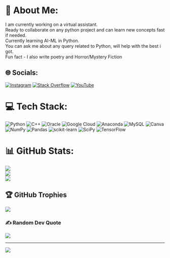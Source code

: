 # 💫 About Me:
I am currently working on a virtual assistant.<br>Ready to collaborate on any python project and can learn new concepts fast if needed.<br>Currently learning AI-ML in Python.<br>You can ask me about any query related to Python, will help with the best i got.<br>Fun fact - I also write poetry and Horror/Mystery Fiction


## 🌐 Socials:
[![Instagram](https://img.shields.io/badge/Instagram-%23E4405F.svg?logo=Instagram&logoColor=white)](https://instagram.com/shivraj.anand.ai) [![Stack Overflow](https://img.shields.io/badge/-Stackoverflow-FE7A16?logo=stack-overflow&logoColor=white)](https://stackoverflow.com/users/17714663) [![YouTube](https://img.shields.io/badge/YouTube-%23FF0000.svg?logo=YouTube&logoColor=white)](https://www.youtube.com/@neuralython) 

# 💻 Tech Stack:
![Python](https://img.shields.io/badge/python-3670A0?style=for-the-badge&logo=python&logoColor=ffdd54) ![C++](https://img.shields.io/badge/c++-%2300599C.svg?style=for-the-badge&logo=c%2B%2B&logoColor=white) ![Oracle](https://img.shields.io/badge/Oracle-F80000?style=for-the-badge&logo=oracle&logoColor=white) ![Google Cloud](https://img.shields.io/badge/Google%20Cloud-%234285F4.svg?style=for-the-badge&logo=google-cloud&logoColor=white) ![Anaconda](https://img.shields.io/badge/Anaconda-%2344A833.svg?style=for-the-badge&logo=anaconda&logoColor=white) ![MySQL](https://img.shields.io/badge/mysql-%2300f.svg?style=for-the-badge&logo=mysql&logoColor=white) ![Canva](https://img.shields.io/badge/Canva-%2300C4CC.svg?style=for-the-badge&logo=Canva&logoColor=white) ![NumPy](https://img.shields.io/badge/numpy-%23013243.svg?style=for-the-badge&logo=numpy&logoColor=white) ![Pandas](https://img.shields.io/badge/pandas-%23150458.svg?style=for-the-badge&logo=pandas&logoColor=white) ![scikit-learn](https://img.shields.io/badge/scikit--learn-%23F7931E.svg?style=for-the-badge&logo=scikit-learn&logoColor=white) ![SciPy](https://img.shields.io/badge/SciPy-%230C55A5.svg?style=for-the-badge&logo=scipy&logoColor=%white) ![TensorFlow](https://img.shields.io/badge/TensorFlow-%23FF6F00.svg?style=for-the-badge&logo=TensorFlow&logoColor=white)
# 📊 GitHub Stats:
![](https://github-readme-stats.vercel.app/api?username=shivrajanand&theme=dark&hide_border=false&include_all_commits=false&count_private=false)<br/>
![](https://github-readme-streak-stats.herokuapp.com/?user=shivrajanand&theme=dark&hide_border=false)<br/>
![](https://github-readme-stats.vercel.app/api/top-langs/?username=shivrajanand&theme=dark&hide_border=false&include_all_commits=false&count_private=false&layout=compact)

## 🏆 GitHub Trophies
![](https://github-profile-trophy.vercel.app/?username=shivrajanand&theme=radical&no-frame=false&no-bg=false&margin-w=4)

### ✍️ Random Dev Quote
![](https://quotes-github-readme.vercel.app/api?type=horizontal&theme=dark)

---
[![](https://visitcount.itsvg.in/api?id=shivrajanand&icon=0&color=0)](https://visitcount.itsvg.in)

<!-- Proudly created with GPRM ( https://gprm.itsvg.in ) -->
